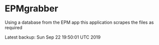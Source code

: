 # EPMgrabber
Using a database from the EPM app this application scrapes the files as required


Latest backup: Sun Sep 22 19:50:01 UTC 2019
